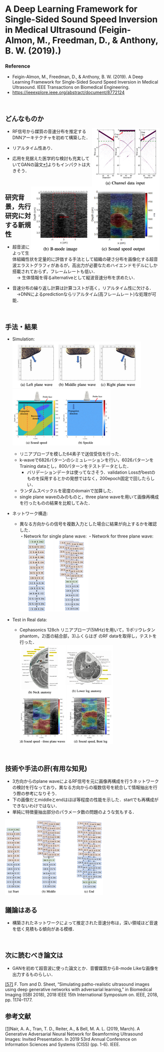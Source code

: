 # A Deep Learning Framework for Single-Sided Sound Speed Inversion in Medical Ultrasound (Feigin-Almon, M., Freedman, D., & Anthony, B. W. (2019).)
### Reference
- Feigin-Almon, M., Freedman, D., & Anthony, B. W. (2019).
A Deep Learning Framework for Single-Sided Sound Speed Inversion in Medical Ultrasound. IEEE Transactions on Biomedical Engineering.
- https://ieeexplore.ieee.org/abstract/document/8772124

<br />

## どんなものか
<img src="https://github.com/Kotatsun/papers/blob/image/RF_from_three.png" width="220" style="float:right"> <img src="https://github.com/Kotatsun/papers/blob/image/ground_result.png" width="420" style="float:right">

- RF信号から媒質の音速分布を推定するDNNアーキテクチャを初めて構築した． 

- リアルタイム性あり．

- 応用を見据えた医学的な検討も充実していてGANの論文[*1](https://ieeexplore.ieee.org/document/8692835)よりもインパクトは大きそう．
<br />

## 研究背景，先行研究に対する新規性
- 超音波によって生体組織性状を定量的に評価する手法として組織の硬さ分布を画像化する超音波エラストグラフィがあるが，高出力が必要なためハイエンドモデルにしか搭載されておらず，フレームレートも低い．  
	　→ 生体情報を得るalternativeとして縦波音速分布を求めたい．


- 音速分布の繰り返し計算は計算コストが高く，リアルタイム性に欠ける．  
	　→DNNによるpredictionならリアルタイム(高フレームレート)な処理が可能．
<br />

## 手法・結果
- Simulation:  
<img src="https://github.com/Kotatsun/papers/blob/image/plane_wave.png" width="420"> <img src="https://github.com/Kotatsun/papers/blob/image/medium_condition.png" width="320">  
	- リニアプローブを模した64素子で送信受信を行った．
	-  k-waveで6826パターンのシミュレーションを行い，6026パターンをTraining dataとし，800パターンをテストデータとした．
		- バリデーションデータは使ってなさそう．validation Lossがbestのものを採用するとかの発想ではなく，200epoch固定で回したらしい．
	- ランダムスペックルを密度のdomainで加算した．  
	- single plane waveのみのものと，three plane waveを用いて画像再構成を行ったものの結果を比較してみた．

- ネットワーク構造:  
	- 異なる方向からの信号を複数入力とした場合に結果が向上するかを確認した．  
・Network for single plane wave: ・Network for three plane wave:  
	<img src="https://github.com/Kotatsun/papers/blob/image/single_network.png" width="110">   <img src="https://github.com/Kotatsun/papers/blob/image/middle_network.png" width="110">
	

- Test in Real data:
	- Cephasonics 128ch リニアプローブ(5MHz)を用いて，1)ポリウレタンphantom，2)首の結合部，3)ふくらはぎ のRF dataを取得し，テストを行った．  
<img src="https://github.com/Kotatsun/papers/blob/image/neck.png" width="150"> <img src="https://github.com/Kotatsun/papers/blob/image/leg.png" width="150">
	

<br />

## 技術や手法の肝(有用な知見)
- 3方向からのplane waveによるRF信号を元に画像再構成を行うネットワークの検討を行なっており，異なる方向からの複数信号を統合して情報抽出を行う際の参考になりそう．
- 下の画像だとmiddleとendはほぼ等程度の性能を示した．startでも再構成ができないわけではない．
- 単純に特徴量抽出部分のパラメータ数の問題のような気もする．
<img src="https://github.com/Kotatsun/papers/blob/image/network_study.png" width="320">
<br />

## 議論はある
- 構築されたネットワークによって推定された音速分布は，深い領域ほど音速を低く見積もる傾向がある模様．
<br />

## 次に読むべき論文は
- GANを初めて超音波に使った論文とか．音響媒質からB-mode Likeな画像を出力するものらしい．

[[57]](https://ieeexplore.ieee.org/stamp/stamp.jsp?arnumber=8363780) F. Tom and D. Sheet, “Simulating patho-realistic ultrasound images using deep generative networks with adversarial learning,” in Biomedical Imaging (ISBI 2018), 2018 IEEE 15th International Symposium on. IEEE, 2018, pp. 1174–1177.

## 参考文献
[[1]](https://ieeexplore.ieee.org/document/8692835)Nair, A. A., Tran, T. D., Reiter, A., & Bell, M. A. L. (2019, March). A Generative Adversarial Neural Network for Beamforming Ultrasound Images: Invited Presentation. In 2019 53rd Annual Conference on Information Sciences and Systems (CISS) (pp. 1-6). IEEE.

